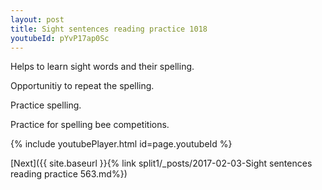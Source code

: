 ```yaml
---
layout: post
title: Sight sentences reading practice 1018
youtubeId: pYvP17ap0Sc
---
```

 
 
Helps to learn sight words and their spelling.

Opportunitiy to repeat the spelling. 

Practice spelling. 
 
Practice for spelling bee competitions. 
 
{% include youtubePlayer.html id=page.youtubeId %}
 
 

[Next]({{ site.baseurl }}{% link  split1/_posts/2017-02-03-Sight sentences reading practice 563.md%})
 
